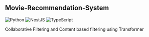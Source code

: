 ## Movie-Recommendation-System
![Python](https://img.shields.io/badge/python-3670A0?style=for-the-badge&logo=python&logoColor=ffdd54)
![NestJS](https://img.shields.io/badge/NestJS-v7.0.0-red?logo=nestjs)
![TypeScript](https://img.shields.io/badge/TypeScript-v4.0-blue?logo=typescript)


Collaborative Filtering and Content based filtering using Transformer
